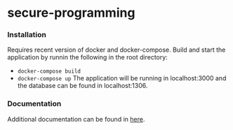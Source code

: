 # secure-programming

### Installation
Requires recent version of docker and docker-compose. Build and start the application by runnin the following in the root directory:

* `docker-compose build`
* `docker-compose up`
The application will be running in localhost:3000 and the database can be found in localhost:1306.

### Documentation
Additional documentation can be found in [here](https://docs.google.com/document/d/1u2ocNG45mDOusQ2I4MXwdKW7wdjho0smm7Ds9_UcCqI/edit?usp=sharing).
